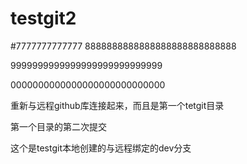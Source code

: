 # testgit2

#7777777777777
8888888888888888888888888888

9999999999999999999999999999

0000000000000000000000000000

重新与远程github库连接起来，而且是第一个tetgit目录


第一个目录的第二次提交

这个是testgit本地创建的与远程绑定的dev分支

